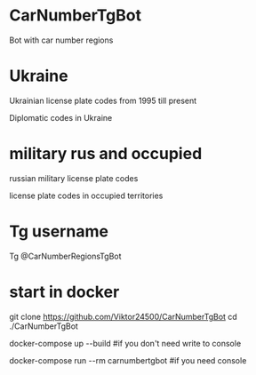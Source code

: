 # CarNumberTgBot
Bot with car number regions

# Ukraine
Ukrainian license plate codes  from 1995 till present

Diplomatic codes in Ukraine

# military rus and occupied
russian military license plate codes

license plate codes in occupied territories

# Tg username
Tg @CarNumberRegionsTgBot

# start in docker
git clone https://github.com/Viktor24500/CarNumberTgBot
cd ./CarNumberTgBot

docker-compose up --build #if you don't need write to console

docker-compose run --rm carnumbertgbot #if you need console

